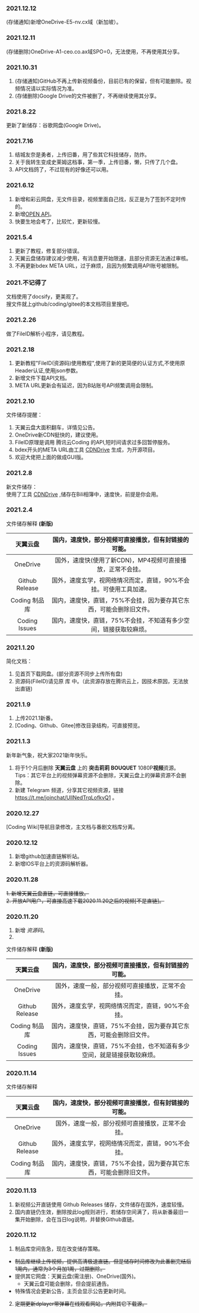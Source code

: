 ### 2021.12.12
(存储通知)新增OneDrive-E5-nv.cx域（新加坡）。

### 2021.12.11
(存储删除)OneDrive-A1-ceo.co.ax域SPO=0，无法使用，不再使用其分享。

### 2021.10.31
1. (存储通知)GitHub不再上传新视频备份，目前已有的保留，但有可能删除。视频情况请以实际情况为准。  
2. (存储删除)Google Drive的文件被删了，不再继续使用其分享。  

### 2021.8.22
更新了新储存：谷歌网盘(Google Drive)。  

### 2021.7.16
1. 结城友奈是勇者，上传旧番，用了些其它科技储存，防炸。  
2. 关于我转生变成史莱姆这档事，第一季，上传旧番，懒，只传了几个盘。  
3. API文档鸽了，不过现有的好像还可以用。  

### 2021.6.12
1. 新增和彩云网盘，无文件目录，视频里面自己找，反正是为了签到不定时传的。  
2. 新增[OPEN API](https://help.xrzyun.top/#/openapi)。  
3. 快要生地会考了，比较忙，更新较慢。  

### 2021.5.4
1. 更新了教程，修复部分错误。  
2. 天翼云盘储存建议减少使用，有消息要开始限速，且部分资源无法通过审核。  
3. 不再更新bdex META URL，过于麻烦，且因为频繁调用API账号被限制。  

### 2021.不记得了
文档使用了docsify，更美观了。  
搜文件就上github/coding/gitee的本文档项目里搜吧。  

### 2021.2.26
做了FileID解析小程序，请见教程。  

### 2021.2.18
1. 更新教程"FileID(资源码)使用教程",使用了新的更简便的认证方式,不使用原Header认证,使用json参数。  
2. 新增文件下载API文档。  
3. META URL更新会有延迟，因为B站账号API频繁调用会限制。  

### 2021.2.10
文件储存提醒：  
1. 天翼云盘大面积翻车，详情见公告。  
2. OneDrive新CDN挺快的，建议使用。  
3. FileID原理是调用 腾讯云Coding 的API,短时间请求过多回暂停服务。  
4. bdex开头的META URL由工具 [CDNDrive](https://github.com/apachecn/CDNDrive) 生成，为开源项目。  
5. 欢迎大佬把上面的做成GUI版。  

### 2021.2.8
新文件储存：  
使用了工具 [CDNDrive](https://github.com/apachecn/CDNDrive) ,储存在Bili相簿中，速度快，前提是你会用。

### 2021.2.4
文件储存解释 **(新版)**

天翼云盘 | 国内，速度快，部分视频可直接播放，但有封链接的可能。 
:-----------: | :-----------: 
 OneDrive | 国外，速度快(使用了新CDN)，MP4视频可直接播放，正常不会挂。
 Github Release | 国外，速度玄学，视网络情况而定，直链，90%不会挂。可使用工具加速。
 Coding 制品库 | 国内，速度快，直链，75%不会挂，因为要存其它东西，可能会删除旧文件。
 Coding Issues | 国内，速度快，直链，75%不会挂，不知道有多少空间，链接获取较麻烦。

### 2021.1.20
简化文档：  
1. 见首页下载网盘。(部分资源不同步上传所有盘)
2. 资源码(FileID)请见原 库 中。（此资源存放在腾讯云上，因技术原因，无法放出直链)

### 2021.1.9
1. 上传2021.1新番。
2. [Coding、Github、Gitee]修改目录结构，可直接预览。

### 2021.1.3
新年新气象，祝大家2021新年快乐。  
1. 将于1个月后删除 **天翼云盘** 上的 **突击莉莉 BOUQUET** 1080P**视频**资源。  
Tips：其它平台上的视频弹幕资源不会删除，天翼云盘上的弹幕资源不会删除。
2. 新建 Telegram 频道，分享其它视频资源，链接 https://t.me/joinchat/UllNedTrqLofkvQ1 。

### 2020.12.27
[Coding Wiki]导航目录修改，主文档与番剧文档库分离。

### 2020.12.12
1. 新增github加速直链解析站。
2. 新增IOS平台上的资源码解析器。

### 2020.11.28
~~1. 新增天翼云盘直链，可直接播放。~~  
~~2. 开放API用户，可直接高速下载2020.11.20之后的视频[不是直链]。~~

### 2020.11.20
1. 新增 *资源码*。
2. 
文件储存解释 **(新版)**

天翼云盘 | 国内，速度快，部分视频可直接播放，但有封链接的可能。 
:-----------: | :-----------: 
 OneDrive | 国外，速度一般，部分视频可直接播放，正常不会挂。
 Github Release | 国外，速度玄学，视网络情况而定，直链，90%不会挂。
 Coding 制品库 | 国内，速度快，直链，75%不会挂，因为要存其它东西，可能会删除旧文件。
 Coding Issues | 国内，速度快，直链，75%不会挂，也不知道有多少空间，就是链接获取较麻烦。
### 2020.11.14
文件储存解释

天翼云盘 | 国内，速度快，部分视频可直接播放，但有封链接的可能。 
:-----------: | :-----------: 
 OneDrive | 国外，速度一般，部分视频可直接播放，正常不会挂。
 Github Release | 国外，速度玄学，视网络情况而定，直链，90%不会挂。
 Coding 制品库 | 国内，速度快，直链，75%不会挂，因为要存其它东西，可能会删除旧文件。

### 2020.11.13
1. 新视频公开直链使用 Github Releases 储存，文件储存在国外，速度较慢。
2. 国内直链仍生效，删除按此log规则进行，若储存空间满了，将从新番最旧一集开始删除，会在当日log说明，并替换Github直链。

### 2020.11.12
1. 制品库空间告急，现在改变储存策略。  
- ~~制品库继续上传视频，提供高清极速直链。但是储存时间修改为此番剧完结后1周内，通常为3个月加1周，过期删除。~~  
- 提供其它网盘：天翼云盘(需注册)、OneDrive(国外)。  
  -  天翼云盘可能会删除，但会提前通告。  
- 特殊情况会更新公告，主页会显示公告更新时间。  
2. ~~定期更新dplayer带弹幕在线观看网站，内附其它下载源。~~
